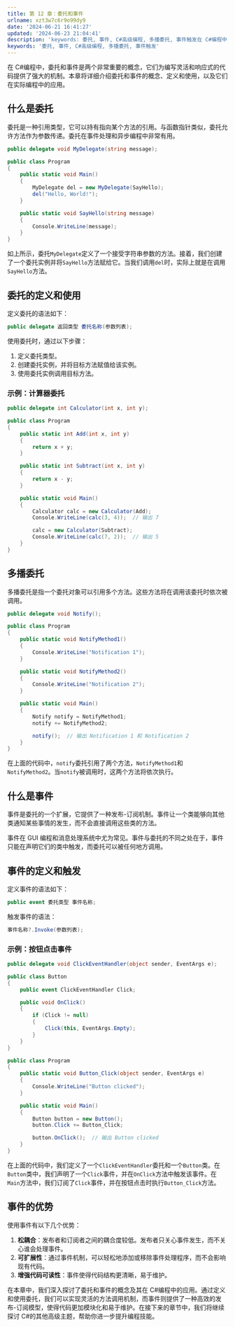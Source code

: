```yaml
---
title: 第 12 章：委托和事件
urlname: xzt3w7c6r9o99dy9
date: '2024-06-21 16:41:27'
updated: '2024-06-23 21:04:41'
description: 'keywords: 委托, 事件, C#高级编程, 多播委托, 事件触发在 C#编程中，委托和事件是两个非常重要的概念，它们为编写灵活和响应式的代码提供了强大的机制。本章将详细介绍委托和事件的概念、定义和使用，以及它们在实际编程中的应用。什么是委托委托是一种引用类型，它可以持有指向某个方法的引...'
keywords: '委托, 事件, C#高级编程, 多播委托, 事件触发'
---
```

在 C#编程中，委托和事件是两个非常重要的概念，它们为编写灵活和响应式的代码提供了强大的机制。本章将详细介绍委托和事件的概念、定义和使用，以及它们在实际编程中的应用。

## 什么是委托

委托是一种引用类型，它可以持有指向某个方法的引用。与函数指针类似，委托允许方法作为参数传递。委托在事件处理和异步编程中非常有用。

```csharp
public delegate void MyDelegate(string message);

public class Program
{
    public static void Main()
    {
        MyDelegate del = new MyDelegate(SayHello);
        del("Hello, World!");
    }

    public static void SayHello(string message)
    {
        Console.WriteLine(message);
    }
}
```

如上所示，委托`MyDelegate`定义了一个接受字符串参数的方法。接着，我们创建了一个委托实例并将`SayHello`方法赋给它。当我们调用`del`时，实际上就是在调用`SayHello`方法。

## 委托的定义和使用

定义委托的语法如下：

```csharp
public delegate 返回类型 委托名称(参数列表);
```

使用委托时，通过以下步骤：

1. 定义委托类型。
2. 创建委托实例，并将目标方法赋值给该实例。
3. 使用委托实例调用目标方法。

### 示例：计算器委托

```csharp
public delegate int Calculator(int x, int y);

public class Program
{
    public static int Add(int x, int y)
    {
        return x + y;
    }

    public static int Subtract(int x, int y)
    {
        return x - y;
    }

    public static void Main()
    {
        Calculator calc = new Calculator(Add);
        Console.WriteLine(calc(3, 4));  // 输出 7

        calc = new Calculator(Subtract);
        Console.WriteLine(calc(7, 2));  // 输出 5
    }
}
```

## 多播委托

多播委托是指一个委托对象可以引用多个方法。这些方法将在调用该委托时依次被调用。

```csharp
public delegate void Notify();

public class Program
{
    public static void NotifyMethod1()
    {
        Console.WriteLine("Notification 1");
    }

    public static void NotifyMethod2()
    {
        Console.WriteLine("Notification 2");
    }

    public static void Main()
    {
        Notify notify = NotifyMethod1;
        notify += NotifyMethod2;

        notify();  // 输出 Notification 1 和 Notification 2
    }
}
```

在上面的代码中，`notify`委托引用了两个方法，`NotifyMethod1`和`NotifyMethod2`。当`notify`被调用时，这两个方法将依次执行。

## 什么是事件

事件是委托的一个扩展，它提供了一种发布-订阅机制。事件让一个类能够向其他类通知某些事情的发生，而不会直接调用这些类的方法。

事件在 GUI 编程和消息处理系统中尤为常见。事件与委托的不同之处在于，事件只能在声明它们的类中触发，而委托可以被任何地方调用。

## 事件的定义和触发

定义事件的语法如下：

```csharp
public event 委托类型 事件名称;
```

触发事件的语法：

```csharp
事件名称?.Invoke(参数列表);
```

### 示例：按钮点击事件

```csharp
public delegate void ClickEventHandler(object sender, EventArgs e);

public class Button
{
    public event ClickEventHandler Click;

    public void OnClick()
    {
        if (Click != null)
        {
            Click(this, EventArgs.Empty);
        }
    }
}

public class Program
{
    public static void Button_Click(object sender, EventArgs e)
    {
        Console.WriteLine("Button clicked");
    }

    public static void Main()
    {
        Button button = new Button();
        button.Click += Button_Click;

        button.OnClick();  // 输出 Button clicked
    }
}
```

在上面的代码中，我们定义了一个`ClickEventHandler`委托和一个`Button`类。在`Button`类中，我们声明了一个`Click`事件，并在`OnClick`方法中触发该事件。在`Main`方法中，我们订阅了`Click`事件，并在按钮点击时执行`Button_Click`方法。


## 事件的优势

使用事件有以下几个优势：

1. **松耦合**：发布者和订阅者之间的耦合度较低。发布者只关心事件发生，而不关心谁会处理事件。
2. **可扩展性**：通过事件机制，可以轻松地添加或移除事件处理程序，而不会影响现有代码。
3. **增强代码可读性**：事件使得代码结构更清晰，易于维护。

在本章中，我们深入探讨了委托和事件的概念及其在 C#编程中的应用。通过定义和使用委托，我们可以实现灵活的方法调用机制，而事件则提供了一种高效的发布-订阅模型，使得代码更加模块化和易于维护。在接下来的章节中，我们将继续探讨 C#的其他高级主题，帮助你进一步提升编程技能。
